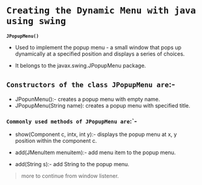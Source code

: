 # `Creating the Dynamic Menu with java using swing`

**`JPopupMenu()`**

- Used to implement the popup menu - a small window that pops up dynamically at a specified position and displays a series of choices.

* It belongs to the javax.swing.JPopupMenu package.

## `Constructors of the class JPopupMenu are`:-

- JPopunMenu():- creates a popup menu with empty name.
- JPopupMenu(String name): creates a popup menu with specified title.

### `Commonly used methods of JPopupMenu are`:`-

- show(Component c, intx, int y):- displays the popup menu at x, y position within the component c.

- add(JMenuItem menuitem):- add menu item to the popup menu.

- add(String s):- add String to the popup menu.

> more to continue from window listener.
